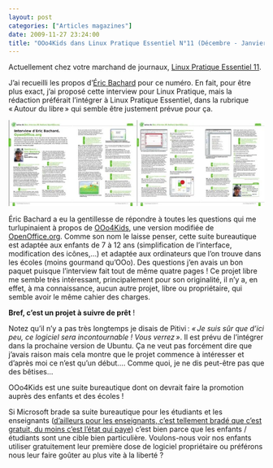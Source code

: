 ```yaml
---
layout: post
categories: ["Articles magazines"]
date: 2009-11-27 23:24:00
title: "OOo4Kids dans Linux Pratique Essentiel N°11 (Décembre - Janvier 2009)"
---
```


Actuellement chez votre marchand de journaux,
[Linux Pratique Essentiel 11](http://www.linux-pratique.com/index.php/2009/11/27/linux-pratique-essentiel-n%C2%B011-decembre-2009-janvier-2010-chez-votre-marchand-de-journaux).

J’ai recueilli les propos d’[Éric Bachard](http://eric.bachard.free.fr/news/) pour ce numéro. En fait, pour
être plus exact, j’ai proposé cette interview pour Linux Pratique, mais
la rédaction préférait l’intégrer à Linux Pratique Essentiel, dans la
rubrique « Autour du libre » qui semble être justement prévue pour
ça.

![article](/assets/images/articles/LPE11-ooo4kids.webp)

Éric Bachard a eu la gentillesse de répondre à toutes les questions qui
me turlupinaient à propos de [OOo4Kids](http://wiki.ooo4kids.org/), une version modifiée de
[OpenOffice.org](http://www.openoffice.org/). Comme son
nom le laisse penser, cette suite bureautique est adaptée aux enfants de
7 à 12 ans (simplification de l’interface, modification des
icônes,…) et adaptée aux ordinateurs que l’on trouve dans les écoles
(moins gourmand qu’OOo). Des questions j’en avais un bon paquet
puisque l’interview fait tout de même quatre pages ! Ce projet libre me
semble très intéressant, principalement pour son originalité, il n’y a,
en effet, à ma connaissance, aucun autre projet, libre ou propriétaire,
qui semble avoir le même cahier des charges.

**Bref, c’est un projet à suivre de prêt** !

Notez qu’il n’y a pas très longtemps je disais de Pitivi :
*« Je suis sûr que d’ici peu, ce logiciel sera incontournable ! Vous
verrez »*. Il est prévu de l’intégrer dans la prochaine version de Ubuntu. Ça ne veut
pas forcément dire que j’avais raison mais cela montre que le projet
commence à intéresser et d’après moi ce n’est qu’un début…. Comme
quoi, je ne dis peut-être pas que des bêtises…

OOo4Kids est une suite bureautique dont on devrait faire la promotion
auprès des enfants et des écoles !

Si Microsoft brade sa suite bureautique pour les étudiants et les enseignants
([d’ailleurs pour les enseignants, c’est tellement bradé que c’est gratuit, du moins c’est l’état qui paye](http://www.framablog.org/index.php/post/2008/06/10/microsoft-office-2007-education))
c’est bien parce que les enfants / étudiants sont une cible bien particulière. Voulons-nous
voir nos enfants utiliser gratuitement leur première dose de logiciel
propriétaire ou préférons nous leur faire goûter au plus vite à la
liberté ?
